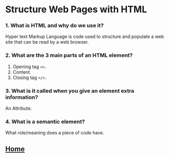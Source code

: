 # Structure Web Pages with HTML

### 1. What is HTML and why do we use it?
Hyper text Markup Language is code used to structure and populate a web site that can be read by a web browser.

### 2. What are the 3 main parts of an HTML element?
1. Opening tag `<>`.
2. Content.
3. Closing tag `</>`.

### 3. What is it called when you give an element extra information?
An Attribute.

### 4. What is a semantic element?
What role/meaning does a piece of code have.

## [Home](README.md)